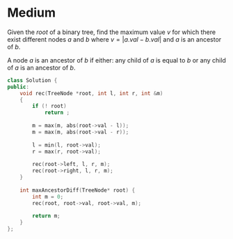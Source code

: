 # Medium

Given the $root$ of a binary tree, find the maximum value $v$ for which there exist different nodes $a$ and $b$ where $v = |a.val - b.val|$ and $a$ is an ancestor of $b$.

A node $a$ is an ancestor of $b$ if either: any child of $a$ is equal to $b$ or any child of $a$ is an ancestor of $b$.

```cpp
class Solution {
public:
    void rec(TreeNode *root, int l, int r, int &m)
    {
        if (! root)
            return ;
        
        m = max(m, abs(root->val - l));
        m = max(m, abs(root->val - r));
        
        l = min(l, root->val);
        r = max(r, root->val);
        
        rec(root->left, l, r, m);
        rec(root->right, l, r, m);
    }
    
    int maxAncestorDiff(TreeNode* root) {
        int m = 0;
        rec(root, root->val, root->val, m);
        
        return m;
    }
};
```
